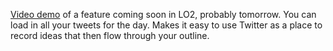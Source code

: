 <a href="https://www.youtube.com/watch?v=LJiNeNestYo">Video demo</a> of a feature coming soon in LO2, probably tomorrow. You can load in all your tweets for the day. Makes it easy to use Twitter as a place to record ideas that then flow through your outline.
